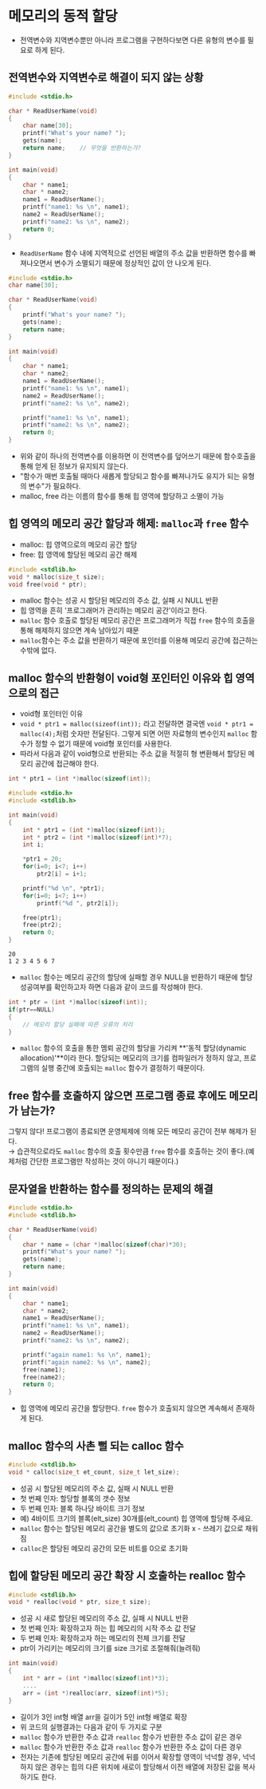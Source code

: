 # 메모리의 동적 할당  

- 전역변수와 지역변수뿐만 아니라 프로그램을 구현하다보면 다른 유형의 변수를 필요로 하게 된다.  

## 전역변수와 지역변수로 해결이 되지 않는 상황  

```c
#include <stdio.h>

char * ReadUserName(void)
{
    char name[30];
    printf("What's your name? ");
    gets(name);
    return name;    // 무엇을 반환하는가?
}

int main(void)
{
    char * name1;
    char * name2;
    name1 = ReadUserName();
    printf("name1: %s \n", name1);
    name2 = ReadUserName();
    printf("name2: %s \n", name2);
    return 0;
}
```
- `ReadUserName` 함수 내에 지역적으로 선언된 배열의 주소 값을 반환하면 함수를 빠져나오면서 변수가 소멸되기 때문에 정상적인 값이 안 나오게 된다.   

```c
#include <stdio.h>
char name[30];

char * ReadUserName(void)
{
    printf("What's your name? ");
    gets(name);
    return name;
}

int main(void)
{
    char * name1;
    char * name2;
    name1 = ReadUserName();
    printf("name1: %s \n", name1);
    name2 = ReadUserName();
    printf("name2: %s \n", name2);

    printf("name1: %s \n", name1);
    printf("name2: %s \n", name2);
    return 0;
}
```
- 위와 같이 하나의 전역변수를 이용하면 이 전역변수를 덮어쓰기 때문에 함수호출을 통해 얻게 된 정보가 유지되지 않는다.  
- "함수가 매번 호출될 때마다 새롭게 할당되고 함수를 빠져나가도 유지가 되는 유형의 변수"가 필요하다.   
 - malloc, free 라는 이름의 함수를 통해 힙 영역에 할당하고 소멸이 가능  

## 힙 영역의 메모리 공간 할당과 해제: `malloc`과 `free` 함수  
- malloc: 힙 영역으로의 메모리 공간 할당  
- free: 힙 영역에 할당된 메모리 공간 해제  

```c
#include <stdlib.h>
void * malloc(size_t size);
void free(void * ptr);
```
- malloc 함수는 성공 시 할당된 메모리의 주소 값, 실패 시 NULL 반환  
- 힙 영역을 흔히 '프로그래머가 관리하는 메모리 공간'이라고 한다.  
 - `malloc` 함수 호출로 할당된 메모리 공간은 프로그래머가 직접 `free` 함수의 호출을 통해 해제하지 않으면 계속 남아있기 때문  
- `malloc`함수는 주소 값을 반환하기 때문에 포인터를 이용해 메모리 공간에 접근하는 수밖에 없다.  

## malloc 함수의 반환형이 void형 포인터인 이유와 힙 영역으로의 접근  
- void형 포인터인 이유  
 - `void * ptr1 = malloc(sizeof(int));` 라고 전달하면 결국엔 `void * ptr1 = malloc(4);`처럼 숫자만 전달된다. 그렇게 되면 어떤 자료형의 변수인지 `malloc` 함수가 정할 수 없기 때문에 void형 포인터를 사용한다.  
 - 따라서 다음과 같이 void형으로 반환되는 주소 값을 적절히 형 변환해서 할당된 메모리 공간에 접근해야 한다.  
 ```c
 int * ptr1 = (int *)malloc(sizeof(int));
 ```

```c
#include <stdio.h>
#include <stdlib.h>

int main(void)
{
    int * ptr1 = (int *)malloc(sizeof(int));
    int * ptr2 = (int *)malloc(sizeof(int)*7);
    int i;

    *ptr1 = 20;
    for(i=0; i<7; i++)
        ptr2[i] = i+1;

    printf("%d \n", *ptr1);
    for(i=0; i<7; i++)
        printf("%d ", ptr2[i]);

    free(ptr1);
    free(ptr2);
    return 0;
}
```
```
20
1 2 3 4 5 6 7
```
- `malloc` 함수는 메모리 공간의 할당에 실패할 경우 NULL을 반환하기 때문에 할당 성공여부를 확인하고자 하면 다음과 같이 코드를 작성해야 한다.  
```c
int * ptr = (int *)malloc(sizeof(int));
if(ptr==NULL)
{
    // 메모리 할당 실패에 따른 오류의 처리   
}
```
- `malloc` 함수의 호출을 통한 멤뢰 공간의 할당을 가리켜 **'동적 할당(dynamic allocation)'**이라 한다. 할당되는 메모리의 크기를 컴파일러가 정하지 않고, 프로그램의 실행 중간에 호출되는 `malloc` 함수가 결정하기 때문이다.  


## free 함수를 호출하지 않으면 프로그램 종료 후에도 메모리가 남는가?   

그렇지 않다! 프로그램이 종료되면 운영체제에 의해 모든 메모리 공간이 전부 해제가 된다.  
→ 습관적으로라도 `malloc` 함수의 호출 횟수만큼 `free` 함수를 호출하는 것이 좋다.(예제처럼 간단한 프로그램만 작성하는 것이 아니기 때문이다.)   

## 문자열을 반환하는 함수를 정의하는 문제의 해결    
```c
#include <stdio.h>
#include <stdlib.h>

char * ReadUserName(void)
{
    char * name = (char *)malloc(sizeof(char)*30);
    printf("What's your name? ");
    gets(name);
    return name;
}

int main(void)
{
    char * name1;
    char * name2;
    name1 = ReadUserName();
    printf("name1: %s \n", name1);
    name2 = ReadUserName();
    printf("name2: %s \n", name2);

    printf("again name1: %s \n", name1);
    printf("again name2: %s \n", name2);
    free(name1);
    free(name2);
    return 0;
}
```
- 힙 영역에 메모리 공간을 할당한다. `free` 함수가 호출되지 않으면 계속해서 존재하게 된다.   


## malloc 함수의 사촌 뻘 되는 calloc 함수  

```c
#include <stdlib.h>
void * calloc(size_t et_count, size_t let_size);
```
- 성공 시 할당된 메모리의 주소 값, 실패 시 NULL 반환    
- 첫 번째 인자: 할당할 블록의 갯수 정보  
- 두 번째 인자: 블록 하나당 바이트 크기 정보  
- 예) 4바이트 크기의 블록(elt_size) 30개를(elt_count) 힙 영역에 할당해 주세요.     
- `malloc` 함수는 할당된 메모리 공간을 별도의 값으로 초기화 x - 쓰레기 값으로 채워짐  
- `calloc`은 할당된 메모리 공간의 모든 비트를 0으로 초기화  

## 힙에 할당된 메모리 공간 확장 시 호출하는 realloc 함수  

```c
#include <stdlib.h>
void * realloc(void * ptr, size_t size);
```
- 성공 시 새로 할당된 메모리의 주소 값, 실패 시 NULL 반환  
- 첫 번째 인자: 확장하고자 하는 힙 메모리의 시작 주소 값 전달  
- 두 번째 인자: 확장하고자 하는 메모리의 전체 크기를 전달  
- ptr이 가리키는 메모리의 크기를 size 크기로 조절해줘(늘려줘)   

```c
int main(void)
{
    int * arr = (int *)malloc(sizeof(int)*3);
    ....
    arr = (int *)realloc(arr, sizeof(int)*5);
}
```
- 길이가 3인 int형 배열 arr을 길이가 5인 int형 배열로 확장   
- 위 코드의 실행결과는 다음과 같이 두 가지로 구분  
 - `malloc` 함수가 반환한 주소 값과 `realloc` 함수가 반환한 주소 값이 같은 경우  
 - `malloc` 함수가 반환한 주소 값과 `realloc` 함수가 반환한 주소 값이 다른 경우    
 - 전자는 기존에 할당된 메모리 공간에 뒤를 이어서 확장할 영역이 넉넉할 경우, 넉넉하지 않은 경우는 힙의 다른 위치에 새로이 할당해서 이전 배열에 저장된 값을 복사하기도 한다.   






